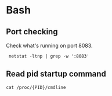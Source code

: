 # Bash

## Port checking

Check what's running on port 8083.

` netstat -ltnp | grep -w ':8083'`

## Read pid startup command

`cat /proc/{PID}/cmdline`
